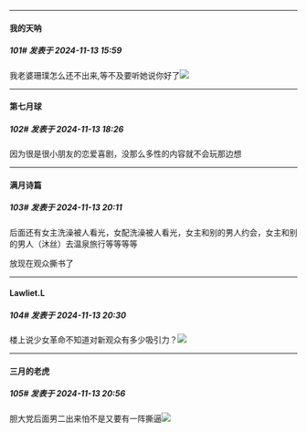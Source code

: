 ﻿
*****

####  我的天呐  
##### 101#       发表于 2024-11-13 15:59

我老婆珊璞怎么还不出来,等不及要听她说你好了<img src="https://static.saraba1st.com/image/smiley/face2017/074.png" referrerpolicy="no-referrer">


*****

####  第七月球  
##### 102#       发表于 2024-11-13 18:26

因为很是很小朋友的恋爱喜剧，没那么多性的内容就不会玩那边想


*****

####  满月诗篇  
##### 103#       发表于 2024-11-13 20:11

后面还有女主洗澡被人看光，女配洗澡被人看光，女主和别的男人约会，女主和别的男人（沐丝）去温泉旅行等等等等

放现在观众撕书了


*****

####  Lawliet.L  
##### 104#       发表于 2024-11-13 20:30

楼上说少女革命不知道对新观众有多少吸引力？<img src="https://static.saraba1st.com/image/smiley/face2017/034.png" referrerpolicy="no-referrer">


*****

####  三月的老虎  
##### 105#       发表于 2024-11-13 20:56

胆大党后面男二出来怕不是又要有一阵撕逼<img src="https://static.saraba1st.com/image/smiley/face2017/013.png" referrerpolicy="no-referrer">

